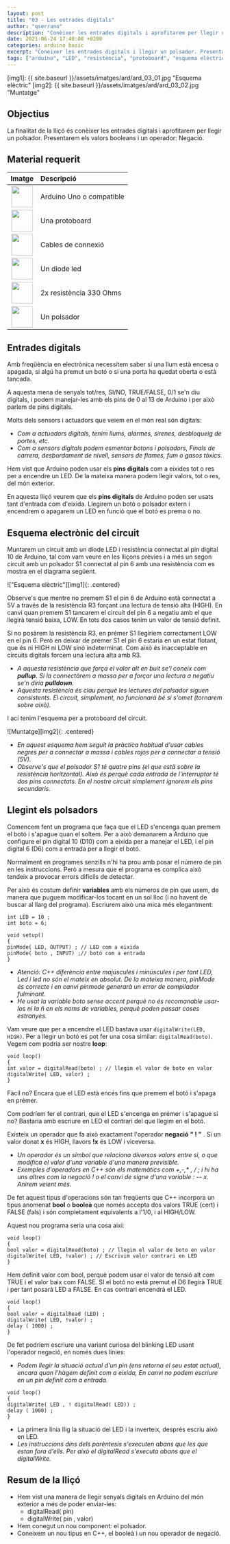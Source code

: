 ```yaml
---
layout: post
title: "03 - Les entrades digitals"
author: "qserrano"
description: "Conèixer les entrades digitals i aprofitarem per llegir un polsador. Presentarem els valors booleans i un operador: Negació"
date: 2021-06-24 17:40:00 +0200
categories: arduino basic
excerpt: "Coneixer les entrades digitals i llegir un polsador. Presentar els valors booleans i un operador: Negació."
tags: ["arduino", "LED", "resistència", "protoboard", "esquema elèctric", "polsador"]
---
```


[img1]: {{ site.baseurl }}/assets/imatges/ard/ard_03_01.jpg "Esquema elèctric"
[img2]: {{ site.baseurl }}/assets/imatges/ard/ard_03_02.jpg "Muntatge"

## Objectius

La finalitat de la lliçó és conèixer les entrades digitals i aprofitarem per llegir un polsador. Presentarem els valors booleans i un operador: Negació.

## Material requerit

|                                 Imatge                                 | Descripció              |
| :--------------------------------------------------------------------: | :----------------------- |
|   <img src="{{ site.baseurl }}/assets/imatges/mat/mat_unor3.png" width="50" height="50">    | Arduino Uno o compatible |
| <img src="{{ site.baseurl }}/assets/imatges/mat/mat_protoboard.png" width="50" height="50"> | Una protoboard           |
|   <img src="{{ site.baseurl }}/assets/imatges/mat/mat_cables.png" width="50" height="50">   | Cables de connexió       |
|    <img src="{{ site.baseurl }}/assets/imatges/mat/mat_led.png" width="50" height="50">     | Un diode led             |
|  <img src="{{ site.baseurl }}/assets/imatges/mat/mat_resis330.png" width="50" height="50">  | 2x resistència 330 Ohms  |
|  <img src="{{ site.baseurl }}/assets/imatges/mat/mat_polsador.png" width="50" height="50">  | Un polsador              |

## Entrades digitals

Amb freqüència en electrònica necessitem saber si una llum està encesa o apagada, si algú ha premut un botó o si una porta ha quedat oberta o està tancada.

A aquesta mena de senyals tot/res, SI/NO, TRUE/FALSE, 0/1 se'n diu digitals, i podem manejar-les amb els pins de 0 al 13 de Arduino i per això parlem de pins digitals.

Molts dels sensors i actuadors que veiem en el món real són digitals:

- _Com a actuadors digitals, tenim llums, alarmes, sirenes, desbloqueig de portes, etc._
- _Com a sensors digitals podem esmentar botons i polsadors, Finals de carrera, desbordament de nivell, sensors de flames, fum o gasos tòxics._

Hem vist que Arduino poden usar els **pins digitals** com a eixides tot o res per a encendre un LED. De la mateixa manera podem llegir valors, tot o res, del món exterior.

En aquesta lliçó veurem que els **pins digitals** de Arduino poden ser usats tant d'entrada com d'eixida. Llegirem un botó o polsador extern i encendrem o apagarem un LED en funció que el botó es prema o no.

## Esquema electrònic del circuit

Muntarem un circuit amb un díode LED i resistència connectat al pin digital 10 de Arduino, tal com vam veure en les lliçons prèvies i a més un segon circuit amb un polsador S1 connectat al pin 6 amb una resistència com es mostra en el diagrama següent.

!["Esquema elèctric"][img1]{: .centered}

Observe's que mentre no premem S1 el pin 6 de Arduino està connectat a 5V a través de la resistència R3 forçant una lectura de tensió alta (HIGH). En canvi quan premem S1 tancarem el circuit del pin 6 a negatiu amb el que llegirà tensió baixa, LOW. En tots dos casos tenim un valor de tensió definit.

Si no posàrem la resistència R3, en prémer S1 llegiríem correctament LOW en el pin 6. Però en deixar de prémer S1 el pin 6 estaria en un estat flotant, que és ni HIGH ni LOW sinó indeterminat. Com això és inacceptable en circuits digitals forcem una lectura alta amb R3.

- _A aquesta resistència que força el valor alt en buit se'l coneix com **pullup.** Si la connectàrem a massa per a forçar una lectura a negatiu se'n diria **pulldown**._
- _Aquesta resistència és clau perquè les lectures del polsador siguen consistents. El circuit, simplement, no funcionarà bé si s'omet (tornarem sobre això)._

I ací tenim l'esquema per a protoboard del circuit.

![Muntatge][img2]{: .centered}

- _En aquest esquema hem seguit la pràctica habitual d'usar cables negres per a connectar a massa i cables rojos per a connectar a tensió (5V)._
- _Observe's que el polsador S1 té quatre pins (el que està sobre la resistència horitzontal). Això és perquè cada entrada de l'interruptor té dos pins connectats. En el nostre circuit simplement ignorem els pins secundaris._

## Llegint els polsadors

Comencem fent un programa que faça que el LED s'encenga quan premem el botó i s'apague quan el soltem. Per a això demanarem a Arduino que configure el pin digital 10 (D10) com a eixida per a manejar el LED, i el pin digital 6 (D6) com a entrada per a llegir el botó.

Normalment en programes senzills n'hi ha prou amb posar el número de pin en les instruccions. Però a mesura que el programa es complica això tendeix a provocar errors difícils de detectar.

Per això és costum definir **variables** amb els números de pin que usem, de manera que puguem modificar-los tocant en un sol lloc (i no havent de buscar al llarg del programa). Escriurem això una mica més elegantment:

```Arduino
int LED = 10 ;
int boto = 6;

void setup()
{
pinMode( LED, OUTPUT) ; // LED com a eixida
pinMode( boto , INPUT) ;// botó com a entrada
}
```

- _Atenció: C++ diferència entre majúscules i minúscules i per tant LED, Led i led no són el mateix en absolut. De la mateixa manera, pinMode és correcte i en canvi pinmode generarà un error de compilador fulminant._
- _He usat la variable boto sense accent perquè no és recomanable usar-los ni la ñ en els noms de variables, perquè poden passar coses estranyes._

Vam veure que per a encendre el LED bastava usar `digitalWrite(LED, HIGH)`. Per a llegir un botó es pot fer una cosa similar: `digitalRead(boto)`. Vegem com podria ser nostre **loop**:

```Arduino
void loop()
{
int valor = digitalRead(boto) ; // llegim el valor de boto en valor
digitalWrite( LED, valor) ;
}
```

Fàcil no? Encara que el LED està encés fins que premem el botó i s'apaga en prémer.

Com podríem fer el contrari, que el LED s'encenga en prémer i s'apague si no? Bastaria amb escriure en LED el contrari del que llegim en el botó.

Existeix un operador que fa això exactament l'operador **negació** **" ! "** . Si un valor donat **x** és HIGH, llavors **!x** és LOW i viceversa.

- _Un operador és un símbol que relaciona diversos valors entre si, o que modifica el valor d'una variable d'una manera previsible._
- _Exemples d'operadors en C++ són els matemàtics com +,-,\* , / ; i hi ha uns altres com la negació ! o el canvi de signe d'una variable : -- x. Anirem veient més._

De fet aquest tipus d'operacions són tan freqüents que C++ incorpora un tipus anomenat **bool** o **booleà** que només accepta dos valors TRUE (cert) i FALSE (fals) i són completament equivalents a l'1/0, i al HIGH/LOW.

Aquest nou programa seria una cosa així:

```Arduino
void loop()
{
bool valor = digitalRead(boto) ; // llegim el valor de boto en valor
digitalWrite( LED, !valor) ; // Escrivim valor contrari en LED
}
```

Hem definit valor com bool, perquè podem usar el valor de tensió alt com TRUE i el valor baix com FALSE. SI el botó no està premut el D6 llegirà TRUE i per tant posarà LED a FALSE. En cas contrari encendrà el LED.

```Arduino
void loop()
{
bool valor = digitalRead (LED) ;
digitalWrite( LED, !valor) ;
delay ( 1000) ;
}
```

De fet podríem escriure una variant curiosa del blinking LED usant l'operador negació, en només dues línies:

- _Podem llegir la situació actual d'un pin (ens retorna el seu estat actual), encara quan l'hàgem definit com a eixida, En canvi no podem escriure en un pin definit com a entrada._

```Arduino
void loop()
{
digitalWrite( LED , ! digitalRead( LED)) ;
delay ( 1000) ;
}
```

- La primera línia llig la situació del LED i la inverteix, després escriu això en LED.
- _Les instruccions dins dels parèntesis s'executen abans que les que estan fora d'ells. Per això el digitalRead s'executa abans que el digitalWrite._

## Resum de la lliçó

- Hem vist una manera de llegir senyals digitals en Arduino del món exterior a més de poder enviar-les:
  - digitalRead( pin)
  - digitalWrite( pin , valor)
- Hem conegut un nou component: el polsador.
- Coneixem un nou tipus en C++, el booleà i un nou operador de negació.
